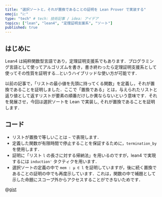 ```yaml
---
title: "選択ソートと，それが置換であることの証明を Lean Prover で実装する"
emoji: "💹"
type: "tech" # tech: 技術記事 / idea: アイデア
topics: ["lean", "lean4", "定理証明支援系", "ソート"]
published: true
---
```


## はじめに

Lean4 は純粋関数型言語であり，定理証明支援系でもあります．プログラミング言語として使ってアルゴリズムを書き，書き終わったら定理証明支援系として使ってその性質を証明する…というハイブリッドな使い方が可能です．

以前の記事で，「リストの最小値を先頭に持ってくる関数」を定義し，それが置換であることを証明しました．ここで「置換である」とは，与えられたリストと返り値として返すリストが要素の順番だけしか異ならないという意味です．それを発展させ，今回は選択ソートを Lean で実装し, それが置換であることを証明します．

## コード

* リストが置換で等しいことは `~` で表現します．
* 定義した関数が有限時間で停止することを保証するために，`termination_by` を使用します．
* 証明に「リスト `l` の長さに対する帰納法」を用いるのですが，lean4 で実現するには `induction'` タクティクを用います．
* 選択ソートの定義の中で `mem : μ ∈ l` を証明していますが，後に続く置換であることの証明の中でも再度示しています．これは，関数の中で補題として示した命題にスコープ外からアクセスすることができないためです．

@[gist](https://gist.github.com/Seasawher/236c29655c58d6fa230c1a130d3678cd)